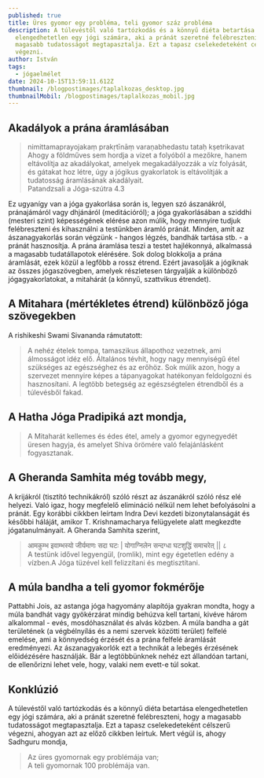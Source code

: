 ```yaml
---
published: true
title: Üres gyomor egy probléma, teli gyomor száz probléma
description: A túlevéstől való tartózkodás és a könnyű diéta betartása
  elengedhetetlen egy jógi számára, aki a pránát szeretné felébreszteni, hogy a
  magasabb tudatosságot megtapasztalja. Ezt a tapasz cselekedeteként célszerű
  végezni.
author: István
tags:
  - jógaelmélet
date: 2024-10-15T13:59:11.612Z
thumbnail: /blogpostimages/taplalkozas_desktop.jpg
thumbnailMobil: /blogpostimages/taplalkozas_mobil.jpg
---
```

## Akadályok a prána áramlásában 

> nimittamaprayojakaṃ prakṛtīnāṃ varaṇabhedastu tataḥ kṣetrikavat\
> Ahogy a földműves sem hordja a vizet a folyóból a mezőkre, hanem eltávolítja az akadályokat, amelyek megakadályozzák a víz folyását, és gátakat hoz létre,  úgy a jógikus gyakorlatok is eltávolítják a tudatosság áramlásának akadályait. \
> Patandzsali a Jóga-szútra 4.3

Ez ugyanígy van a jóga gyakorlása során is, legyen szó ászanákról, pránajámáról vagy dhjánáról (meditációról); a jóga gyakorlásában a sziddhi (mesteri szint) képességének elérése azon múlik, hogy mennyire tudjuk felébreszteni és kihasználni a testünkben áramló pránát. Minden, amit az ászanagyakorlás során végzünk - hangos légzés, bandhák tartása stb. - a pránát hasznosítja. A prána áramlása teszi a testet hajlékonnyá, alkalmassá a magasabb tudatállapotok elérésére. Sok dolog blokkolja a prána áramlását, ezek közül a legfőbb a rossz étrend. Ezért javasolják a jógiknak az összes jógaszövegben, amelyek részletesen tárgyalják a különböző jógagyakorlatokat, a mitahárát (a könnyű, szattvikus étrendet).

## A Mitahara (mértékletes étrend) különböző jóga szövegekben

A rishikeshi Swami Sivananda rámutatott: 

> A nehéz ételek tompa, tamaszikus állapothoz vezetnek, ami álmosságot idéz elő. Általános tévhit, hogy nagy mennyiségű étel szükséges az egészséghez és az erőhöz. Sok múlik azon, hogy a szervezet mennyire képes a tápanyagokat hatékonyan feldolgozni és hasznosítani. A legtöbb betegség az egészségtelen étrendből és a túlevésből fakad.

## A Hatha Jóga Pradipiká azt mondja,

> A Mitaharát kellemes és édes étel, amely a gyomor egynegyedét üresen hagyja, és amelyet Shiva örömére való felajánlásként fogyasztanak.

## A Gheranda Samhita még tovább megy,  

A krijákról (tisztító technikákról) szóló részt az ászanákról szóló rész elé helyezi. Való igaz, hogy megfelelő elimináció nélkül nem lehet befolyásolni a pránát.  Egy korábbi cikkben leírtam Indra Devi kezdeti bizonytalanságát és későbbi háláját, amikor T. Krishnamacharya felügyelete alatt megkezdte jógatanulmányait. A Gheranda Samhita szerint,

> आमकुम्भ इवाम्भस्यो जीर्यमाणः सदा घटः | योगाग्निलेन सन्दग्धा घटशुद्धिं समाचरेत् || ८\
> A testünk idővel legyengül, (romlik), mint egy égetetlen edény a vízben. ​​A Jóga tüzével kell felizzítani és megtisztítani.  

## A múla bandha a teli gyomor fokmérője

Pattabhi Jois, az astanga jóga hagyomány alapítója gyakran mondta, hogy a múla bandhát vagy gyökérzárat mindig behúzva kell tartani, kivéve három alkalommal - evés, mosdóhasználat és alvás közben. A múla bandha a gát területének (a végbélnyílás és a nemi szervek közötti terület) felfelé emelése, ami a könnyedség érzését és a prána felfelé áramlását eredményezi. Az ászanagyakorlók ezt a technikát a lebegés érzésének előidézésére használják. Bár a legtöbbünknek nehéz ezt állandóan tartani, de ellenőrizni lehet vele, hogy, valaki nem evett-e túl sokat.

## Konklúzió

A túlevéstől való tartózkodás és a könnyű diéta betartása elengedhetetlen egy jógi számára, aki a pránát szeretné felébreszteni, hogy a magasabb tudatosságot megtapasztalja. Ezt a tapasz cselekedeteként célszerű végezni, ahogyan azt az előző cikkben leírtuk. Mert végül is, ahogy Sadhguru mondja, 

> Az üres gyomornak egy problémája van;\
> A teli gyomornak 100 problémája van.